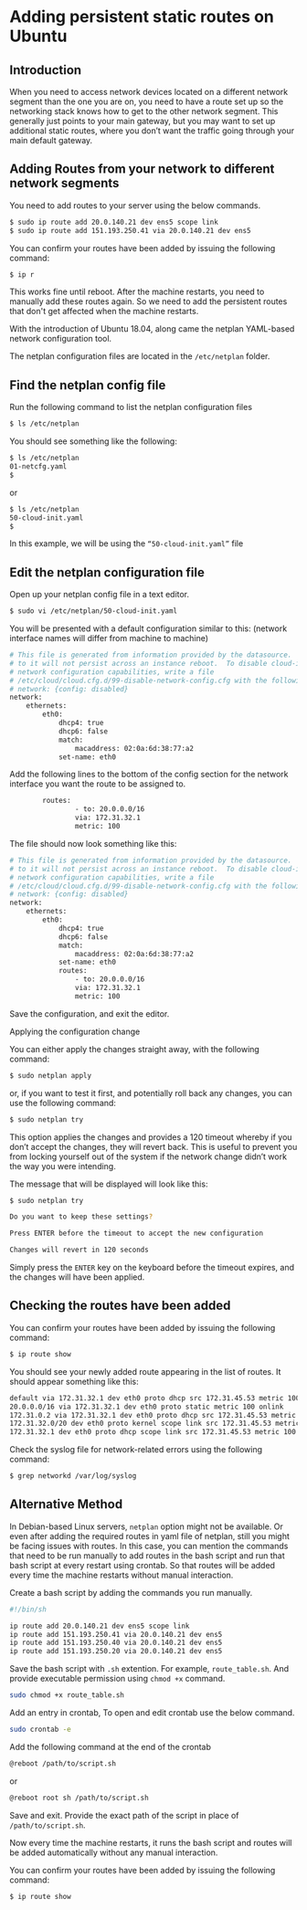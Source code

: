 # Adding persistent static routes on Ubuntu

## Introduction

When you need to access network devices located on a different network segment than the one you are on, you need to have a route set up so the networking stack knows how to get to the other network segment. This generally just points to your main gateway, but you may want to set up additional static routes, where you don’t want the traffic going through your main default gateway.

## Adding Routes from your network to different network segments

You need to add routes to your server using the below commands.

```bash
$ sudo ip route add 20.0.140.21 dev ens5 scope link
$ sudo ip route add 151.193.250.41 via 20.0.140.21 dev ens5
```

You can confirm your routes have been added by issuing the following command:

```bash
$ ip r
```

This works fine until reboot. After the machine restarts, you need to manually add these routes again. So we need to add the persistent routes that don't get affected when the machine restarts.

With the introduction of Ubuntu 18.04, along came the netplan YAML-based network configuration tool.

The netplan configuration files are located in the `/etc/netplan` folder.

## Find the netplan config file

Run the following command to list the netplan configuration files

```bash
$ ls /etc/netplan
```

You should see something like the following:

```bash
$ ls /etc/netplan
01-netcfg.yaml
$
```

or

```bash
$ ls /etc/netplan
50-cloud-init.yaml
$
```

In this example, we will be using the `“50-cloud-init.yaml”` file

## Edit the netplan configuration file

Open up your netplan config file in a text editor.

```bash
$ sudo vi /etc/netplan/50-cloud-init.yaml
```

You will be presented with a default configuration similar to this:
(network interface names will differ from machine to machine)

```bash
# This file is generated from information provided by the datasource.  Changes
# to it will not persist across an instance reboot.  To disable cloud-init's
# network configuration capabilities, write a file
# /etc/cloud/cloud.cfg.d/99-disable-network-config.cfg with the following:
# network: {config: disabled}
network:
    ethernets:
        eth0:
            dhcp4: true
            dhcp6: false
            match:
                macaddress: 02:0a:6d:38:77:a2
            set-name: eth0
```
Add the following lines to the bottom of the config section for the network interface you want the route to be assigned to.

```bash
        routes:
                - to: 20.0.0.0/16
                via: 172.31.32.1
                metric: 100
```

The file should now look something like this:

```bash
# This file is generated from information provided by the datasource.  Changes
# to it will not persist across an instance reboot.  To disable cloud-init's
# network configuration capabilities, write a file
# /etc/cloud/cloud.cfg.d/99-disable-network-config.cfg with the following:
# network: {config: disabled}
network:
    ethernets:
        eth0:
            dhcp4: true
            dhcp6: false
            match:
                macaddress: 02:0a:6d:38:77:a2
            set-name: eth0
            routes:
                - to: 20.0.0.0/16
                via: 172.31.32.1
                metric: 100
```

Save the configuration, and exit the editor.

Applying the configuration change

You can either apply the changes straight away, with the following command:

```bash
$ sudo netplan apply
```

or, if you want to test it first, and potentially roll back any changes, you can use the following command:

```bash
$ sudo netplan try
```

This option applies the changes and provides a 120 timeout whereby if you don’t accept the changes, they will revert back. This is useful to prevent you from locking yourself out of the system if the network change didn’t work the way you were intending.

The message that will be displayed will look like this:

```bash
$ sudo netplan try

Do you want to keep these settings?

Press ENTER before the timeout to accept the new configuration

Changes will revert in 120 seconds
```

Simply press the `ENTER` key on the keyboard before the timeout expires, and the changes will have been applied.

## Checking the routes have been added

You can confirm your routes have been added by issuing the following command:

```bash
$ ip route show 
```

You should see your newly added route appearing in the list of routes. It should appear something like this:

```bash
default via 172.31.32.1 dev eth0 proto dhcp src 172.31.45.53 metric 100
20.0.0.0/16 via 172.31.32.1 dev eth0 proto static metric 100 onlink
172.31.0.2 via 172.31.32.1 dev eth0 proto dhcp src 172.31.45.53 metric 100
172.31.32.0/20 dev eth0 proto kernel scope link src 172.31.45.53 metric 100
172.31.32.1 dev eth0 proto dhcp scope link src 172.31.45.53 metric 100
```

Check the syslog file for network-related errors using the following command:

```bash
$ grep networkd /var/log/syslog
```

## Alternative Method

In Debian-based Linux servers, `netplan` option might not be available. Or even after adding the required routes in yaml file of netplan, still you might be facing issues with routes. In this case, you can mention the commands that need to be run manually to add routes in the bash script and run that bash script at every restart using crontab. So that routes will be added every time the machine restarts without manual interaction.

Create a bash script by adding the commands you run manually.

```bash
#!/bin/sh

ip route add 20.0.140.21 dev ens5 scope link
ip route add 151.193.250.41 via 20.0.140.21 dev ens5
ip route add 151.193.250.40 via 20.0.140.21 dev ens5
ip route add 151.193.250.20 via 20.0.140.21 dev ens5
```

Save the bash script with `.sh` extention. For example, `route_table.sh`. And provide executable permission using `chmod +x` command.

```bash
sudo chmod +x route_table.sh
```

Add an entry in crontab, To open and edit crontab use the below command.

```bash
sudo crontab -e
```

Add the following command at the end of the crontab

```bash
@reboot /path/to/script.sh
```
or

```bash
@reboot root sh /path/to/script.sh
```

Save and exit. Provide the exact path of the script in place of `/path/to/script.sh`.

Now every time the machine restarts, it runs the bash script and routes will be added automatically without any manual interaction.

You can confirm your routes have been added by issuing the following command:

```bash
$ ip route show 
```